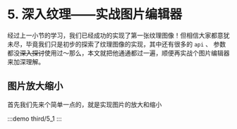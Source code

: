 # 5. 深入纹理——实战图片编辑器

经过上一小节的学习，我们已经成功的实现了第一张纹理图像！但相信大家都意犹未尽，毕竟我们只是初步的探索了纹理图像的实现，其中还有很多的 `api` 、 参数都没~~深入探讨~~使用过～那么，本文就把他通通都过一遍，顺便再实战个图片编辑器来加深理解。


## 图片放大缩小

首先我们先来个简单一点的，就是实现图片的放大和缩小

:::demo
third/5_1
:::
